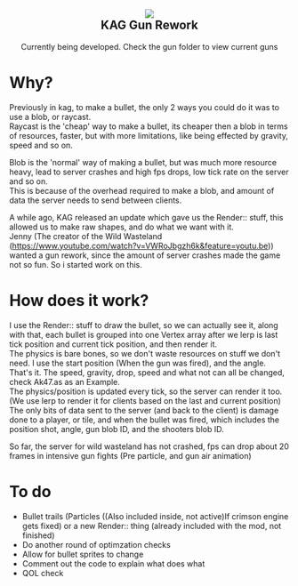 <h2 align = 'center'><img src="https://i.imgur.com/lQEufyo.png"><br>KAG Gun Rework</h2>
<p align = 'center'> Currently being developed. Check the gun folder to view current guns</p>

# Why?
Previously in kag, to make a bullet, the only 2 ways you could do it was to use a blob, or raycast.<br />
Raycast is the 'cheap' way to make a bullet, its cheaper then a blob in terms of resources, faster, but with more limitations, like being effected by gravity, speed and so on.

Blob is the 'normal' way of making a bullet, but was much more resource heavy, lead to server crashes and high fps drops, low tick rate on the server and so on. <br />
This is because of the overhead required to make a blob, and amount of data the server needs to send between clients.

A while ago, KAG released an update which gave us the Render:: stuff, this allowed us to make raw shapes, and do what we want with it. <br />
Jenny (The creator of the Wild Wasteland (https://www.youtube.com/watch?v=VWRoJbgzh6k&feature=youtu.be)) wanted a gun rework, since the amount of server crashes made the game not so fun. So i started work on this.

# How does it work?

I use the Render:: stuff to draw the bullet, so we can actually see it, along with that, each bullet is grouped into one Vertex array after we lerp is last tick position and current tick position, and then render it.<br />
The physics is bare bones, so we don't waste resources on stuff we don't need. I use the start position (When the gun was fired), and the angle. That's it. The speed, gravity, drop, speed and what not can all be changed, check Ak47.as as an Example.<br />
The physics/position is updated every tick, so the server can render it too. (We use lerp to render it for clients based on the last and current position)<br />
The only bits of data sent to the server (and back to the client) is damage done to a player, or tile, and when the bullet was fired, which includes the position shot, angle, gun blob ID, and the shooters blob ID. 

So far, the server for wild wasteland has not crashed, fps can drop about 20 frames in intensive gun fights (Pre particle, and gun air animation)


# To do
- Bullet trails (Particles ((Also included inside, not active)If crimson engine gets fixed) or a new Render:: thing (already included with the mod, not finished)
- Do another round of optimzation checks
- Allow for bullet sprites to change
- Comment out the code to explain what does what
- QOL check
